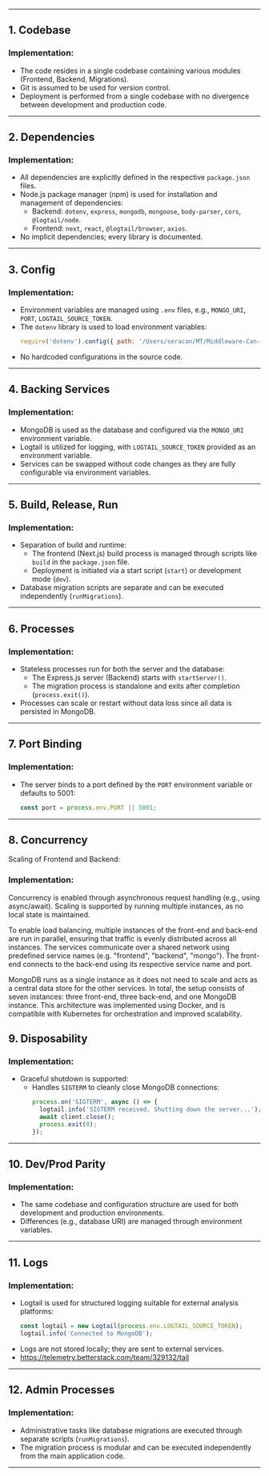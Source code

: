 
---

## 1. Codebase

### Implementation:
- The code resides in a single codebase containing various modules (Frontend, Backend, Migrations).
- Git is assumed to be used for version control.
- Deployment is performed from a single codebase with no divergence between development and production code.

---

## 2. Dependencies

### Implementation:
- All dependencies are explicitly defined in the respective `package.json` files.
- Node.js package manager (npm) is used for installation and management of dependencies:
  - Backend: `dotenv`, `express`, `mongodb`, `mongoose`, `body-parser`, `cors`, `@logtail/node`.
  - Frontend: `next`, `react`, `@logtail/browser`, `axios`.
- No implicit dependencies; every library is documented.

---

## 3. Config

### Implementation:
- Environment variables are managed using `.env` files, e.g., `MONGO_URI`, `PORT`, `LOGTAIL_SOURCE_TOKEN`.
- The `dotenv` library is used to load environment variables:
  ```javascript
  require('dotenv').config({ path: '/Users/seracan/MT/Middleware-Can-Schimmel/.env' });
  ```
- No hardcoded configurations in the source code.

---

## 4. Backing Services

### Implementation:
- MongoDB is used as the database and configured via the `MONGO_URI` environment variable.
- Logtail is utilized for logging, with `LOGTAIL_SOURCE_TOKEN` provided as an environment variable.
- Services can be swapped without code changes as they are fully configurable via environment variables.

---

## 5. Build, Release, Run

### Implementation:
- Separation of build and runtime:
  - The frontend (Next.js) build process is managed through scripts like `build` in the `package.json` file.
  - Deployment is initiated via a start script (`start`) or development mode (`dev`).
- Database migration scripts are separate and can be executed independently (`runMigrations`).

---

## 6. Processes

### Implementation:
- Stateless processes run for both the server and the database:
  - The Express.js server (Backend) starts with `startServer()`.
  - The migration process is standalone and exits after completion (`process.exit()`).
- Processes can scale or restart without data loss since all data is persisted in MongoDB.

---

## 7. Port Binding

### Implementation:
- The server binds to a port defined by the `PORT` environment variable or defaults to 5001:
  ```javascript
  const port = process.env.PORT || 5001;
  ```

---

## 8. Concurrency


Scaling of Frontend and Backend:



### Implementation:

Concurrency is enabled through asynchronous request handling (e.g., using async/await). Scaling is supported by running multiple instances, as no local state is maintained.

To enable load balancing, multiple instances of the front-end and back-end are run in parallel, ensuring that traffic is evenly distributed across all instances. The services communicate over a shared network using predefined service names (e.g. "frontend", "backend", "mongo"). The front-end connects to the back-end using its respective service name and port.

MongoDB runs as a single instance as it does not need to scale and acts as a central data store for the other services. In total, the setup consists of seven instances: three front-end, three back-end, and one MongoDB instance. This architecture was implemented using Docker, and is compatible with Kubernetes for orchestration and improved scalability.

## 9. Disposability

### Implementation:
- Graceful shutdown is supported:
  - Handles `SIGTERM` to cleanly close MongoDB connections:
    ```javascript
    process.on('SIGTERM', async () => {
      logtail.info('SIGTERM received. Shutting down the server...');
      await client.close();
      process.exit(0);
    });
    ```

---

## 10. Dev/Prod Parity

### Implementation:
- The same codebase and configuration structure are used for both development and production environments.
- Differences (e.g., database URI) are managed through environment variables.

---

## 11. Logs

### Implementation:
- Logtail is used for structured logging suitable for external analysis platforms:
  ```javascript
  const logtail = new Logtail(process.env.LOGTAIL_SOURCE_TOKEN);
  logtail.info('Connected to MongoDB');
  ```
- Logs are not stored locally; they are sent to external services.
- https://telemetry.betterstack.com/team/329132/tail

---

## 12. Admin Processes

### Implementation:
- Administrative tasks like database migrations are executed through separate scripts (`runMigrations`).
- The migration process is modular and can be executed independently from the main application code.

---
